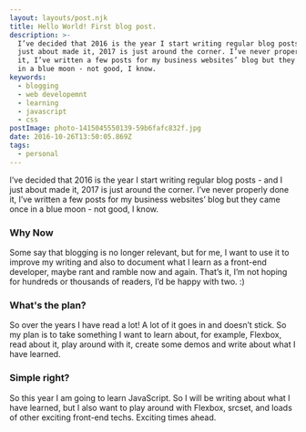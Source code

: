 ```yaml
---
layout: layouts/post.njk
title: Hello World! First blog post.
description: >-
  I’ve decided that 2016 is the year I start writing regular blog posts - and I
  just about made it, 2017 is just around the corner. I’ve never properly done
  it, I’ve written a few posts for my business websites’ blog but they came once
  in a blue moon - not good, I know.
keywords:
  - blogging
  - web developemnt
  - learning
  - javascript
  - css
postImage: photo-1415045550139-59b6fafc832f.jpg
date: 2016-10-26T13:50:05.869Z
tags:
  - personal
---
```

I’ve decided that 2016 is the year I start writing regular blog posts - and I just about made it, 2017 is just around the corner. I’ve never properly done it, I’ve written a few posts for my business websites’ blog but they came once in a blue moon - not good, I know.

### Why Now

Some say that blogging is no longer relevant, but for me, I want to use it to improve my writing and also to document what I learn as a front-end developer, maybe rant and ramble now and again. That’s it, I’m not hoping for hundreds or thousands of readers, I’d be happy with two. :)

### What's the plan?

So over the years I have read a lot! A lot of it goes in and doesn’t stick. So my plan is to take something I want to learn about, for example, Flexbox, read about it, play around with it, create some demos and write about what I have learned.

### Simple right?

So this year I am going to learn JavaScript. So I will be writing about what I have learned, but I also want to play around with Flexbox, srcset, and loads of other exciting front-end techs. Exciting times ahead.
